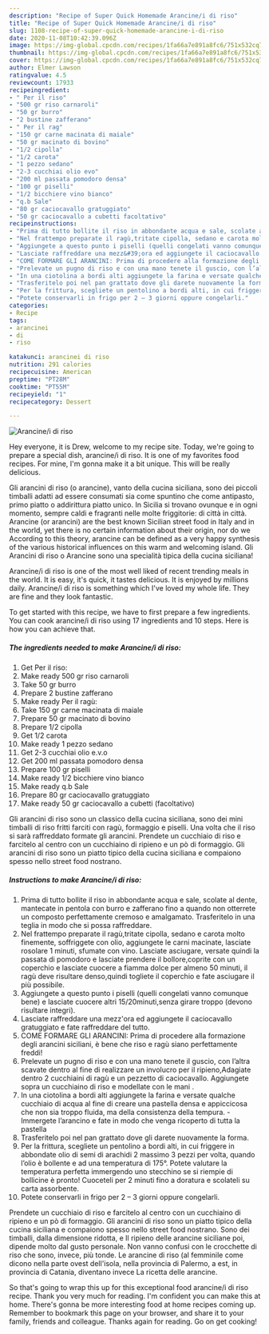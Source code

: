 ```yaml
---
description: "Recipe of Super Quick Homemade Arancine/i di riso"
title: "Recipe of Super Quick Homemade Arancine/i di riso"
slug: 1108-recipe-of-super-quick-homemade-arancine-i-di-riso
date: 2020-11-08T10:42:39.096Z
image: https://img-global.cpcdn.com/recipes/1fa66a7e891a8fc6/751x532cq70/arancinei-di-riso-recipe-main-photo.jpg
thumbnail: https://img-global.cpcdn.com/recipes/1fa66a7e891a8fc6/751x532cq70/arancinei-di-riso-recipe-main-photo.jpg
cover: https://img-global.cpcdn.com/recipes/1fa66a7e891a8fc6/751x532cq70/arancinei-di-riso-recipe-main-photo.jpg
author: Elmer Lawson
ratingvalue: 4.5
reviewcount: 17933
recipeingredient:
- " Per il riso"
- "500 gr riso carnaroli"
- "50 gr burro"
- "2 bustine zafferano"
- " Per il rag"
- "150 gr carne macinata di maiale"
- "50 gr macinato di bovino"
- "1/2 cipolla"
- "1/2 carota"
- "1 pezzo sedano"
- "2-3 cucchiai olio evo"
- "200 ml passata pomodoro densa"
- "100 gr piselli"
- "1/2 bicchiere vino bianco"
- "q.b Sale"
- "80 gr caciocavallo gratuggiato"
- "50 gr caciocavallo a cubetti facoltativo"
recipeinstructions:
- "Prima di tutto bollite il riso in abbondante acqua e sale, scolate al dente, mantecate in pentola con burro e zafferano fino a quando non otterrete un composto perfettamente cremoso e amalgamato. Trasferitelo in una teglia in modo che si possa raffreddare."
- "Nel frattempo preparate il ragù,tritate cipolla, sedano e carota molto finemente, soffriggete con olio, aggiungete le carni macinate, lasciate rosolare 1 minuti, sfumate con vino. Lasciate asciugare, versate quindi la passata di pomodoro e lasciate prendere il bollore,coprite con un coperchio e lasciate cuocere a fiamma dolce per almeno 50 minuti, il ragù deve risultare denso,quindi togliete il coperchio e fate asciugare il più possibile."
- "Aggiungete a questo punto i piselli (quelli congelati vanno comunque bene) e lasciate cuocere altri 15/20minuti,senza girare troppo (devono risultare integri)."
- "Lasciate raffreddare una mezz&#39;ora ed aggiungete il caciocavallo gratuggiato e fate raffreddare del tutto."
- "COME FORMARE GLI ARANCINI: Prima di procedere alla formazione degli arancini siciliani, è bene che riso e ragù siano perfettamente freddi!"
- "Prelevate un pugno di riso e con una mano tenete il guscio, con l’altra scavate dentro al fine di realizzare un involucro per il ripieno,Adagiate dentro 2 cucchiaini di ragù e un pezzetto di caciocavallo. Aggiungete sopra un cucchiaino di riso e modellate con le mani ."
- "In una ciotolina a bordi alti aggiungete la farina e versate qualche cucchiaio di acqua al fine di creare una pastella densa e appiccicosa che non sia troppo fluida, ma della consistenza della tempura. Immergete l’arancino e fate in modo che venga ricoperto di tutta la pastella"
- "Trasferitelo poi nel pan grattato dove gli darete nuovamente la forma."
- "Per la frittura, scegliete un pentolino a bordi alti, in cui friggere in abbondate olio di semi di arachidi 2 massimo 3 pezzi per volta, quando l’olio è bollente e ad una temperatura di 175°. Potete valutare la temperatura perfetta immergendo uno stecchino se si riempie di bollicine è pronto! Cuoceteli per 2 minuti fino a doratura e scolateli su carta assorbente."
- "Potete conservarli in frigo per 2 – 3 giorni oppure congelarli."
categories:
- Recipe
tags:
- arancinei
- di
- riso

katakunci: arancinei di riso 
nutrition: 291 calories
recipecuisine: American
preptime: "PT28M"
cooktime: "PT55M"
recipeyield: "1"
recipecategory: Dessert

---
```



![Arancine/i di riso](https://img-global.cpcdn.com/recipes/1fa66a7e891a8fc6/751x532cq70/arancinei-di-riso-recipe-main-photo.jpg)

Hey everyone, it is Drew, welcome to my recipe site. Today, we're going to prepare a special dish, arancine/i di riso. It is one of my favorites food recipes. For mine, I'm gonna make it a bit unique. This will be really delicious.

Gli arancini di riso (o arancine), vanto della cucina siciliana, sono dei piccoli timballi adatti ad essere consumati sia come spuntino che come antipasto, primo piatto o addirittura piatto unico. In Sicilia si trovano ovunque e in ogni momento, sempre caldi e fragranti nelle molte friggitorie: di città in città. Arancine (or arancini) are the best known Sicilian street food in Italy and in the world, yet there is no certain information about their origin, nor do we According to this theory, arancine can be defined as a very happy synthesis of the various historical influences on this warm and welcoming island. Gli Arancini di riso o Arancine sono una specialità tipica della cucina siciliana!

Arancine/i di riso is one of the most well liked of recent trending meals in the world. It is easy, it's quick, it tastes delicious. It is enjoyed by millions daily. Arancine/i di riso is something which I've loved my whole life. They are fine and they look fantastic.


To get started with this recipe, we have to first prepare a few ingredients. You can cook arancine/i di riso using 17 ingredients and 10 steps. Here is how you can achieve that.

<!--inarticleads1-->

##### The ingredients needed to make Arancine/i di riso:

1. Get  Per il riso:
1. Make ready 500 gr riso carnaroli
1. Take 50 gr burro
1. Prepare 2 bustine zafferano
1. Make ready  Per il ragù:
1. Take 150 gr carne macinata di maiale
1. Prepare 50 gr macinato di bovino
1. Prepare 1/2 cipolla
1. Get 1/2 carota
1. Make ready 1 pezzo sedano
1. Get 2-3 cucchiai olio e.v.o
1. Get 200 ml passata pomodoro densa
1. Prepare 100 gr piselli
1. Make ready 1/2 bicchiere vino bianco
1. Make ready q.b Sale
1. Prepare 80 gr caciocavallo gratuggiato
1. Make ready 50 gr caciocavallo a cubetti (facoltativo)


Gli arancini di riso sono un classico della cucina siciliana, sono dei mini timballi di riso fritti farciti con ragù, formaggio e piselli. Una volta che il riso si sarà raffreddato formate gli arancini. Prendete un cucchiaio di riso e farcitelo al centro con un cucchiaino di ripieno e un pò di formaggio. Gli arancini di riso sono un piatto tipico della cucina siciliana e compaiono spesso nello street food nostrano. 

<!--inarticleads2-->

##### Instructions to make Arancine/i di riso:

1. Prima di tutto bollite il riso in abbondante acqua e sale, scolate al dente, mantecate in pentola con burro e zafferano fino a quando non otterrete un composto perfettamente cremoso e amalgamato. Trasferitelo in una teglia in modo che si possa raffreddare.
1. Nel frattempo preparate il ragù,tritate cipolla, sedano e carota molto finemente, soffriggete con olio, aggiungete le carni macinate, lasciate rosolare 1 minuti, sfumate con vino. Lasciate asciugare, versate quindi la passata di pomodoro e lasciate prendere il bollore,coprite con un coperchio e lasciate cuocere a fiamma dolce per almeno 50 minuti, il ragù deve risultare denso,quindi togliete il coperchio e fate asciugare il più possibile.
1. Aggiungete a questo punto i piselli (quelli congelati vanno comunque bene) e lasciate cuocere altri 15/20minuti,senza girare troppo (devono risultare integri).
1. Lasciate raffreddare una mezz&#39;ora ed aggiungete il caciocavallo gratuggiato e fate raffreddare del tutto.
1. COME FORMARE GLI ARANCINI: Prima di procedere alla formazione degli arancini siciliani, è bene che riso e ragù siano perfettamente freddi!
1. Prelevate un pugno di riso e con una mano tenete il guscio, con l’altra scavate dentro al fine di realizzare un involucro per il ripieno,Adagiate dentro 2 cucchiaini di ragù e un pezzetto di caciocavallo. Aggiungete sopra un cucchiaino di riso e modellate con le mani .
1. In una ciotolina a bordi alti aggiungete la farina e versate qualche cucchiaio di acqua al fine di creare una pastella densa e appiccicosa che non sia troppo fluida, ma della consistenza della tempura. - Immergete l’arancino e fate in modo che venga ricoperto di tutta la pastella
1. Trasferitelo poi nel pan grattato dove gli darete nuovamente la forma.
1. Per la frittura, scegliete un pentolino a bordi alti, in cui friggere in abbondate olio di semi di arachidi 2 massimo 3 pezzi per volta, quando l’olio è bollente e ad una temperatura di 175°. Potete valutare la temperatura perfetta immergendo uno stecchino se si riempie di bollicine è pronto! Cuoceteli per 2 minuti fino a doratura e scolateli su carta assorbente.
1. Potete conservarli in frigo per 2 – 3 giorni oppure congelarli.


Prendete un cucchiaio di riso e farcitelo al centro con un cucchiaino di ripieno e un pò di formaggio. Gli arancini di riso sono un piatto tipico della cucina siciliana e compaiono spesso nello street food nostrano. Sono dei timballi, dalla dimensione ridotta, e Il ripieno delle arancine siciliane poi, dipende molto dal gusto personale. Non vanno confusi con le crocchette di riso che sono, invece, più tonde. Le arancine di riso (al femminile come dicono nella parte ovest dell&#39;isola, nella provincia di Palermo, a est, in provincia di Catania, diventano invece La ricetta delle arancine. 

So that's going to wrap this up for this exceptional food arancine/i di riso recipe. Thank you very much for reading. I'm confident you can make this at home. There's gonna be more interesting food at home recipes coming up. Remember to bookmark this page on your browser, and share it to your family, friends and colleague. Thanks again for reading. Go on get cooking!
